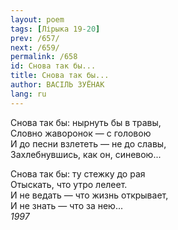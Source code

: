```yaml
---
layout: poem
tags: [Лірыка 19-20]
prev: /657/
next: /659/
permalink: /658
id: Снова так бы...
title: Снова так бы...
author: ВАСІЛЬ ЗУЁНАК
lang: ru
---
```



Снова так бы: нырнуть бы в травы,  
Словно жаворонок — с головою  
И до песни взлететь — не до славы,  
Захлебнувшись, как он, синевою...  

Снова так бы: ту стежку до рая  
Отыскать, что утро лелеет.  
И не ведать — что жизнь открывает,  
И не знать — что за нею...  
*1997*  
